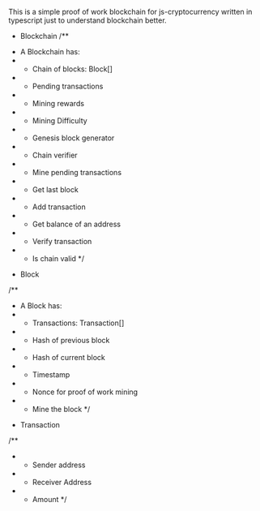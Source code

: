 This is a simple proof of work blockchain for js-cryptocurrency written in typescript just to understand blockchain better.

- Blockchain
/**
 * A Blockchain has:
 * - Chain of blocks: Block[]
 * - Pending transactions
 * - Mining rewards
 * - Mining Difficulty
 * - Genesis block generator
 * - Chain verifier
 * - Mine pending transactions
 * - Get last block
 * - Add transaction
 * - Get balance of an address
 * - Verify transaction
 * - Is chain valid
 */


- Block

/**
 * A Block has:
 * - Transactions: Transaction[]
 * - Hash of previous block
 * - Hash of current block
 * - Timestamp
 * - Nonce for proof of work mining
 * - Mine the block
 */


- Transaction

/**
 * - Sender address
 * - Receiver Address
 * - Amount
 */

